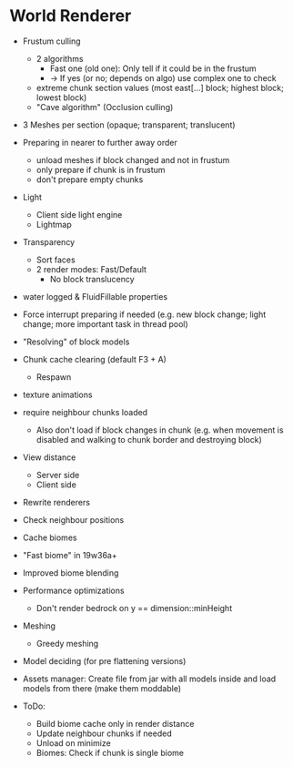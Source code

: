 # World Renderer

- Frustum culling
  - 2 algorithms
    - Fast one (old one): Only tell if it could be in the frustum
    - -> If yes (or no; depends on algo) use complex one to check
  - extreme chunk section values (most east[…] block; highest block; lowest block)
  - "Cave algorithm" (Occlusion culling)
- 3 Meshes per section (opaque; transparent; translucent)
- Preparing in nearer to further away order
  - unload meshes if block changed and not in frustum
  - only prepare if chunk is in frustum
  - don't prepare empty chunks
- Light
  - Client side light engine
  - Lightmap
- Transparency
  - Sort faces
  - 2 render modes: Fast/Default
    - No block translucency
- water logged & FluidFillable properties
- Force interrupt preparing if needed (e.g. new block change; light change; more important task in thread pool)
- "Resolving" of block models
- Chunk cache clearing (default F3 + A)
  - Respawn
- texture animations
- require neighbour chunks loaded
  - Also don't load if block changes in chunk (e.g. when movement is disabled and walking to chunk border and destroying block)
- View distance
  - Server side
  - Client side
- Rewrite renderers
- Check neighbour positions
- Cache biomes
- "Fast biome" in 19w36a+
- Improved biome blending
- Performance optimizations
  - Don't render bedrock on y == dimension::minHeight
- Meshing
  - Greedy meshing
- Model deciding (for pre flattening versions)
- Assets manager: Create file from jar with all models inside and load models from there (make them moddable)


- ToDo:
  - Build biome cache only in render distance
  - Update neighbour chunks if needed
  - Unload on minimize
  - Biomes: Check if chunk is single biome
